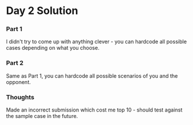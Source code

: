# Day 2 Solution

### Part 1

I didn't try to come up with anything clever - you can hardcode all possible cases depending on what you choose.

### Part 2

Same as Part 1, you can hardcode all possible scenarios of you and the opponent.

### Thoughts

Made an incorrect submission which cost me top 10 - should test against the sample case in the future.